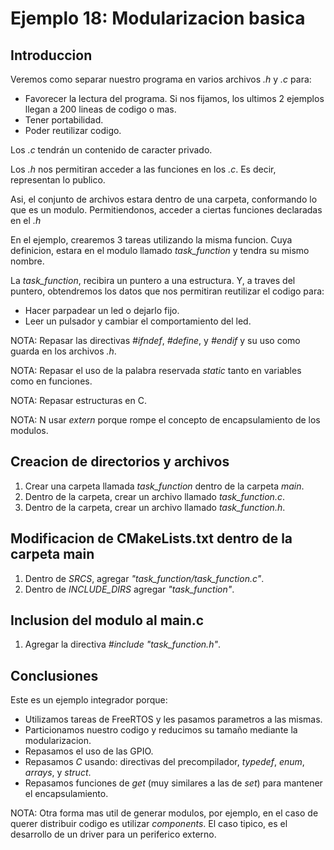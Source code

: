 # Ejemplo 18: Modularizacion basica

## Introduccion

Veremos como separar nuestro programa en varios archivos _.h_ y _.c_ para:

- Favorecer la lectura del programa. Si nos fijamos, los ultimos 2 ejemplos llegan a 200 lineas de codigo o mas.
- Tener portabilidad.
- Poder reutilizar codigo.

Los _.c_ tendrán un contenido de caracter privado.

Los _.h_ nos permitiran acceder a las funciones en los _.c_. Es decir, representan lo publico.

Asi, el conjunto de archivos estara dentro de una carpeta, conformando lo que es un modulo. Permitiendonos, acceder a ciertas funciones declaradas en el _.h_

En el ejemplo, crearemos 3 tareas utilizando la misma funcion. Cuya definicion, estara en el modulo llamado _task_function_ y tendra su mismo nombre.

La _task_function_, recibira un puntero a una estructura. Y, a traves del puntero, obtendremos los datos que nos permitiran reutilizar el codigo para:

- Hacer parpadear un led o dejarlo fijo.
- Leer un pulsador y cambiar el comportamiento del led.

NOTA: Repasar las directivas _#ifndef_, _#define_, y _#endif_ y su uso como guarda en los archivos _.h_.

NOTA: Repasar el uso de la palabra reservada _static_ tanto en variables como en funciones.

NOTA: Repasar estructuras en C.

NOTA: N usar _extern_ porque rompe el concepto de encapsulamiento de los modulos.

## Creacion de directorios y archivos

1. Crear una carpeta llamada _task_function_ dentro de la carpeta _main_.
2. Dentro de la carpeta, crear un archivo llamado _task_function.c_.
3. Dentro de la carpeta, crear un archivo llamado _task_function.h_.

## Modificacion de CMakeLists.txt dentro de la carpeta main

1. Dentro de _SRCS_, agregar _"task_function/task_function.c"_.
2. Dentro de _INCLUDE_DIRS_ agregar _"task_function"_.

## Inclusion del modulo al main.c

1. Agregar la directiva _#include "task_function.h"_.

## Conclusiones

Este es un ejemplo integrador porque:

- Utilizamos tareas de FreeRTOS y les pasamos parametros a las mismas.
- Particionamos nuestro codigo y reducimos su tamaño mediante la modularizacion.
- Repasamos el uso de las GPIO.
- Repasamos _C_ usando: directivas del precompilador, _typedef_, _enum_, _arrays_, y _struct_.
- Repasamos funciones de _get_ (muy similares a las de _set_) para mantener el encapsulamiento.

NOTA: Otra forma mas util de generar modulos, por ejemplo, en el caso de querer distribuir codigo es utilizar _components_. El caso tipico, es el desarrollo de un driver para un periferico externo.
